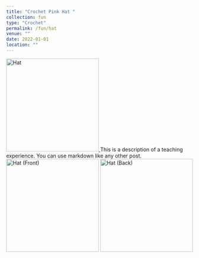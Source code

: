 ```yaml
---
title: "Crochet Pink Hat "
collection: fun
type: "Crochet"
permalink: /fun/hat
venue: ""
date: 2022-01-01
location: ""
---
```

<a href="https://zosia-hci.github.io/fun/hat">
  <img src="images/hat2.png" alt="Hat" width="250" >
</a>
This is a description of a teaching experience. You can use markdown like any other post.

  <img src="images/hat2.png" alt="Hat (Front)" width="250" >
  <img src="images/hat3.png" alt="Hat (Back)" width="250" >
